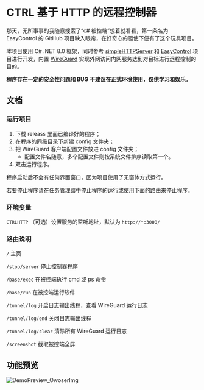 ﻿# CTRL 基于 HTTP 的远程控制器
那天，无所事事的我随意搜索了“c# 被控端”想着就看看，第一条名为 EasyControl 的 GitHub 项目映入眼帘，在好奇心的驱使下便有了这个玩具项目。

本项目使用 C# .NET 8.0 框架，同时参考 [simpleHTTPServer](https://github.com/dragonjie233/simpleHTTPServer) 和 [EasyControl](https://github.com/Mangofang/EasyControl) 项目进行开发，内置 [WireGuard](https://git.zx2c4.com/wireguard-windows/about/embeddable-dll-service/README.md) 实现外网访问内网服务达到对目标进行远程控制的目的。

**程序存在一定的安全性问题和 BUG 不建议在正式环境使用，仅供学习和娱乐。**

## 文档
### 运行项目

1. 下载 releass 里面已编译好的程序；
2. 在程序的同级目录下新建 config 文件夹；
3. 把 WireGuard 客户端配置文件放进 config 文件夹；
	- 配置文件名随意，多个配置文件则按系统文件排序读取第一个。
4. 双击运行程序。

程序启动后不会有任何界面窗口，因为项目使用了无窗体方式运行。

若要停止程序请在任务管理器中停止程序的运行或使用下面的路由来停止程序。

### 环境变量
`CTRLHTTP` （可选）设置服务的监听地址，默认为 `http://*:3000/`

### 路由说明
`/` 主页

`/stop/server` 停止控制器程序

`/base/exec` 在被控端执行 cmd 或 ps 命令

`/base/run` 在被控端运行软件

`/tunnel/log` 开启日志输出线程，查看 WireGuard 运行日志

`/tunnel/log/end` 关闭日志输出线程

`/tunnel/log/clear` 清除所有 WireGuard 运行日志

`/screenshot` 截取被控端全屏

## 功能预览

![DemoPreview_OwoserImg](https://github.com/dragonjie233/ctrl/blob/master/preview.gif)

